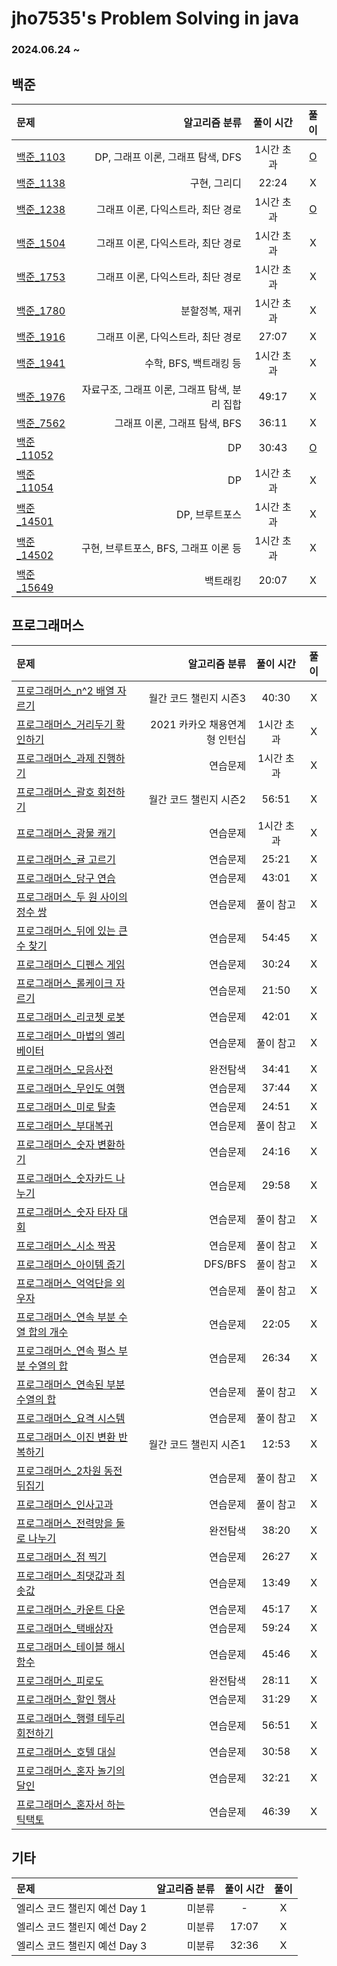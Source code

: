 # jho7535's Problem Solving in java

### 2024.06.24 ~

## 백준
| 문제                                                                                      |                     알고리즘 분류 | 풀이 시간  |                                                              풀이                                                               |
|:----------------------------------------------------------------------------------------|----------------------------:|:------:|:-----------------------------------------------------------------------------------------------------------------------------:|
| [백준_1103](https://www.acmicpc.net/problem/1103)                                         |     DP, 그래프 이론, 그래프 탐색, DFS | 1시간 초과 |                    [O](https://velog.io/@jho7535/%EB%B0%B1%EC%A4%80-JAVA-1103%EB%B2%88-%EA%B2%8C%EC%9E%84)                    |
| [백준_1138](https://www.acmicpc.net/problem/1138)                                         |                     구현, 그리디 | 22:24  |                                                               X                                                               |
| [백준_1238](https://www.acmicpc.net/problem/1238)                                         |        그래프 이론, 다익스트라, 최단 경로 | 1시간 초과 |                    [O](https://velog.io/@jho7535/%EB%B0%B1%EC%A4%80-JAVA-1238%EB%B2%88-%ED%8C%8C%ED%8B%B0)                    |
| [백준_1504](https://www.acmicpc.net/problem/1504)                                         |        그래프 이론, 다익스트라, 최단 경로 | 1시간 초과 |                     X                     |
| [백준_1753](https://www.acmicpc.net/problem/1753)                                         |        그래프 이론, 다익스트라, 최단 경로 | 1시간 초과 |                     X                     |
| [백준_1780](https://www.acmicpc.net/problem/1780)                                         |                    분할정복, 재귀 | 1시간 초과 |                     X                     |
| [백준_1916](https://www.acmicpc.net/problem/1916)                                         |        그래프 이론, 다익스트라, 최단 경로 | 27:07  |                     X                     |
| [백준_1941](https://www.acmicpc.net/problem/1941)                                         |             수학, BFS, 백트래킹 등 | 1시간 초과 |                     X                     |
| [백준_1976](https://www.acmicpc.net/problem/1976)                                         | 자료구조, 그래프 이론, 그래프 탐색, 분리 집합 | 49:17  |                                                               X                                                               |
| [백준_7562](https://www.acmicpc.net/problem/7562)                                         |         그래프 이론, 그래프 탐색, BFS | 36:11  |                     X                     |
| [백준_11052](https://www.acmicpc.net/problem/11052)                                       |                          DP | 30:43  | [O](https://velog.io/@jho7535/%EB%B0%B1%EC%A4%80-JAVA-11052%EB%B2%88-%EC%B9%B4%EB%93%9C-%EA%B5%AC%EB%A7%A4%ED%95%98%EA%B8%B0) |
| [백준_11054](https://www.acmicpc.net/problem/11054)                                       |                          DP | 1시간 초과 |                     X                     |
| [백준_14501](https://www.acmicpc.net/problem/14501)                                       |                   DP, 브루트포스 | 1시간 초과 |                                                               X                                                               |
| [백준_14502](https://www.acmicpc.net/problem/14502)                                       |    구현, 브루트포스, BFS, 그래프 이론 등 | 1시간 초과 |                     X                     |
| [백준_15649](https://www.acmicpc.net/problem/15649)                                       |                        백트래킹 | 20:07  |                     X                     |

## 프로그래머스
| 문제                                                                                                       |                            알고리즘 분류 | 풀이 시간  |                                                              풀이                                                               |
|:---------------------------------------------------------------------------------------------------------|-----------------------------------:|:------:|:-----------------------------------------------------------------------------------------------------------------------------:|
| [프로그래머스_n^2 배열 자르기](https://school.programmers.co.kr/learn/courses/30/lessons/87390)                     |                      월간 코드 챌린지 시즌3 | 40:30  |                     X                     |
| [프로그래머스_거리두기 확인하기](https://school.programmers.co.kr/learn/courses/30/lessons/81302)                      |                 2021 카카오 채용연계형 인턴십 | 1시간 초과 |                     X                     |
| [프로그래머스_과제 진행하기](https://school.programmers.co.kr/learn/courses/30/lessons/176962)                       |                               연습문제 | 1시간 초과 |                     X                     |
| [프로그래머스_괄호 회전하기](https://school.programmers.co.kr/learn/courses/30/lessons/76502)                        |                      월간 코드 챌린지 시즌2 | 56:51  |                     X                     |
| [프로그래머스_광물 캐기](https://school.programmers.co.kr/learn/courses/30/lessons/172927)                         |                               연습문제 | 1시간 초과 |                     X                     |
| [프로그래머스_귤 고르기](https://school.programmers.co.kr/learn/courses/30/lessons/138476)                         |                               연습문제 | 25:21  |                     X                     |
| [프로그래머스_당구 연습](https://school.programmers.co.kr/learn/courses/30/lessons/169198)                         |                               연습문제 | 43:01  |                     X                     |
| [프로그래머스_두 원 사이의 정수 쌍](https://school.programmers.co.kr/learn/courses/30/lessons/181187)                  |                               연습문제 | 풀이 참고  |                     X                     |
| [프로그래머스_뒤에 있는 큰 수 찾기](https://school.programmers.co.kr/learn/courses/30/lessons/154539)                  |                               연습문제 | 54:45  |                     X                     |
| [프로그래머스_디펜스 게임](https://school.programmers.co.kr/learn/courses/30/lessons/142085)                        |                               연습문제 | 30:24  |                     X                     |
| [프로그래머스_롤케이크 자르기](https://school.programmers.co.kr/learn/courses/30/lessons/132265)                      |                               연습문제 | 21:50  |                     X                     |
| [프로그래머스_리코쳇 로봇](https://school.programmers.co.kr/learn/courses/30/lessons/169199)                        |                               연습문제 | 42:01  |                     X                     |
| [프로그래머스_마법의 엘리베이터](https://school.programmers.co.kr/learn/courses/30/lessons/148653)                     |                               연습문제 | 풀이 참고  |                     X                     |
| [프로그래머스_모음사전](https://school.programmers.co.kr/learn/courses/30/lessons/84512)                           |                               완전탐색 | 34:41  |                     X                     |
| [프로그래머스_무인도 여행](https://school.programmers.co.kr/learn/courses/30/lessons/154540)                        |                               연습문제 | 37:44  |                     X                     |
| [프로그래머스_미로 탈출](https://school.programmers.co.kr/learn/courses/30/lessons/159993)                         |                               연습문제 | 24:51  |                     X                     |
| [프로그래머스_부대복귀](https://school.programmers.co.kr/learn/courses/30/lessons/132266)                          |                               연습문제 | 풀이 참고  |                     X                     |
| [프로그래머스_숫자 변환하기](https://school.programmers.co.kr/learn/courses/30/lessons/154538)                       |                               연습문제 | 24:16  |                     X                     |
| [프로그래머스_숫자카드 나누기](https://school.programmers.co.kr/learn/courses/30/lessons/135807)                      |                               연습문제 | 29:58  |                     X                     |
| [프로그래머스_숫자 타자 대회](https://school.programmers.co.kr/learn/courses/30/lessons/136797)                      |                               연습문제 | 풀이 참고  |                     X                     |
| [프로그래머스_시소 짝꿍](https://school.programmers.co.kr/learn/courses/30/lessons/152996)                         |                               연습문제 | 풀이 참고  |                     X                     |
| [프로그래머스_아이템 줍기](https://school.programmers.co.kr/learn/courses/30/lessons/87694)                         |                            DFS/BFS | 풀이 참고  |                     X                     |
| [프로그래머스_억억단을 외우자](https://school.programmers.co.kr/learn/courses/30/lessons/138475)                      |                               연습문제 | 풀이 참고  |                     X                     |
| [프로그래머스_연속 부분 수열 합의 개수](https://school.programmers.co.kr/learn/courses/30/lessons/131701)                |                               연습문제 | 22:05  |                     X                     |
| [프로그래머스_연속 펄스 부분 수열의 합](https://school.programmers.co.kr/learn/courses/30/lessons/161988)                |                               연습문제 | 26:34  |                     X                     |
| [프로그래머스_연속된 부분 수열의 합](https://school.programmers.co.kr/learn/courses/30/lessons/178870)                  |                               연습문제 | 풀이 참고  |                     X                     |
| [프로그래머스_요격 시스템](https://school.programmers.co.kr/learn/courses/30/lessons/181188)                        |                               연습문제 | 풀이 참고  |                     X                     |
| [프로그래머스_이진 변환 반복하기](https://school.programmers.co.kr/learn/courses/30/lessons/70129)                     |                      월간 코드 챌린지 시즌1 | 12:53  |                     X                     |
| [프로그래머스_2차원 동전 뒤집기](https://school.programmers.co.kr/learn/courses/30/lessons/131703)                    |                               연습문제 | 풀이 참고  |                     X                     |
| [프로그래머스_인사고과](https://school.programmers.co.kr/learn/courses/30/lessons/152995)                          |                               연습문제 | 풀이 참고  |                     X                     |
| [프로그래머스_전력망을 둘로 나누기](https://school.programmers.co.kr/learn/courses/30/lessons/86971)                    |                               완전탐색 | 38:20  |                     X                     |
| [프로그래머스_점 찍기](https://school.programmers.co.kr/learn/courses/30/lessons/140107)                          |                               연습문제 | 26:27  |                     X                     |
| [프로그래머스_최댓값과 최솟값](https://school.programmers.co.kr/learn/courses/30/lessons/12939)                       |                               연습문제 | 13:49  |                     X                     |
| [프로그래머스_카운트 다운](https://school.programmers.co.kr/learn/courses/30/lessons/131129)                        |                               연습문제 | 45:17  |                     X                     |
| [프로그래머스_택배상자](https://school.programmers.co.kr/learn/courses/30/lessons/131704)                          |                               연습문제 | 59:24  |                     X                     |
| [프로그래머스_테이블 해시 함수](https://school.programmers.co.kr/learn/courses/30/lessons/147354)                     |                               연습문제 | 45:46  |                     X                     |
| [프로그래머스_피로도](https://school.programmers.co.kr/learn/courses/30/lessons/87946)                            |                               완전탐색 | 28:11  |                     X                     |
| [프로그래머스_할인 행사](https://school.programmers.co.kr/learn/courses/30/lessons/131127)                         |                               연습문제 | 31:29  |                     X                     |
| [프로그래머스_행렬 테두리 회전하기](https://school.programmers.co.kr/learn/courses/30/lessons/77485)                    |                               연습문제 | 56:51  |                     X                     |
| [프로그래머스_호텔 대실](https://school.programmers.co.kr/learn/courses/30/lessons/155651)                         |                               연습문제 | 30:58  |                     X                     |
| [프로그래머스_혼자 놀기의 달인](https://school.programmers.co.kr/learn/courses/30/lessons/131130)                     |                               연습문제 | 32:21  |                     X                     |
| [프로그래머스_혼자서 하는 틱택토](https://school.programmers.co.kr/learn/courses/30/lessons/160585)                    |                               연습문제 | 46:39  |                     X                     |


## 기타 
| 문제                                                                                      |                     알고리즘 분류 | 풀이 시간  |                                                              풀이                                                               |
|:----------------------------------------------------------------------------------------|----------------------------:|:------:|:-----------------------------------------------------------------------------------------------------------------------------:|
| 엘리스 코드 챌린지 예선 Day 1                                                                     |                         미분류 |   -    |                                                               X                                                               |
| 엘리스 코드 챌린지 예선 Day 2                                                                     |                         미분류 | 17:07  |                                                               X                                                               |
| 엘리스 코드 챌린지 예선 Day 3                                                                     |                         미분류 | 32:36  |                                                               X                                                               |

